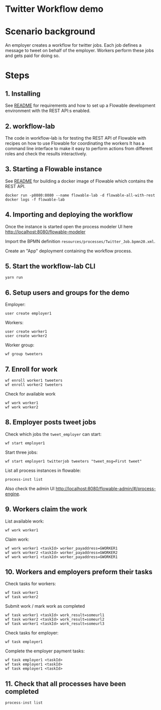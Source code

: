 # Twitter Workflow demo

# Scenario background

An employer creates a workflow for twitter jobs. Each job defines a message to tweet on behalf of the employer. Workers perform these jobs and gets paid for doing so.

# Steps

## 1. Installing

See [README](../README.md) for requirements and how to set up a Flowable development environment with the REST API:s enabled.

## 2. workflow-lab

The code in workflow-lab is for testing the REST API of Flowable with recipes on how to use Flowable for coordinating the workers It has a command line interface to make it easy to perform actions from different roles and check the results interactively.

## 3. Starting a Flowable instance

See [README](../README.md) for building a docker image of Flowable which contains the REST API.

    docker run -p8080:8080 --name flowable-lab -d flowable-all-with-rest
    docker logs -f flowable-lab

## 4. Importing and deploying the workflow

Once the instance is started open the process modeler UI here <http://localhost:8080/flowable-modeler>

Import the BPMN definition `resources/processes/Twitter_Job.bpmn20.xml`.

Create an "App" deployment containing the workflow process.

## 5. Start the workflow-lab CLI

    yarn run
    
## 6. Setup users and groups for the demo

Employer:

    user create employer1 

Workers:

    user create worker1
    user create worker2

Worker group:

    wf group tweeters

## 7. Enroll for work

    wf enroll worker1 tweeters
    wf enroll worker2 tweeters

Check for available work

    wf work worker1
    wf work worker2

## 8. Employer posts tweet jobs

Check which jobs the `tweet_employer` can start:

    wf start employer1
    
Start three jobs:

    wf start employer1 twitterjob tweeters "tweet_msg=First tweet"
        
List all process instances in flowable:  
  
    process-inst list

Also check the admin UI <http://localhost:8080/flowable-admin/#/process-engine>.

## 9. Workers claim the work 

List available work:

    wf work worker1
    
Claim work:

    wf work worker1 <taskId> worker_payaddress=GWORKER1
    wf work worker2 <taskId> worker_payaddress=GWORKER2
    wf work worker1 <taskId> worker_payaddress=GWORKER1
    
## 10. Workers and employers preform their tasks

Check tasks for workers:

    wf task worker1
    wf task worker2
    
Submit work / mark work as completed

    wf task worker1 <taskId> work_result=someurl1
    wf task worker2 <taskId> work_result=someurl2
    wf task worker1 <taskId> work_result=someurl3

Check tasks for employer:

    wf task employer1
    
Complete the employer payment tasks:

    wf task employer1 <taskId>
    wf task employer1 <taskId>
    wf task employer1 <taskId>
    
## 11. Check that all processes have been completed

    process-inst list
